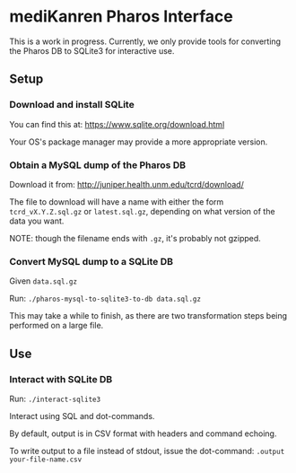 # mediKanren Pharos Interface

This is a work in progress.  Currently, we only provide tools for converting the Pharos DB to SQLite3 for interactive use.


## Setup

### Download and install SQLite

You can find this at: https://www.sqlite.org/download.html

Your OS's package manager may provide a more appropriate version.


### Obtain a MySQL dump of the Pharos DB

Download it from: http://juniper.health.unm.edu/tcrd/download/

The file to download will have a name with either the form `tcrd_vX.Y.Z.sql.gz` or `latest.sql.gz`, depending on what version of the data you want.

NOTE: though the filename ends with `.gz`, it's probably not gzipped.


### Convert MySQL dump to a SQLite DB

Given `data.sql.gz`

Run: `./pharos-mysql-to-sqlite3-to-db data.sql.gz`

This may take a while to finish, as there are two transformation steps being performed on a large file.


## Use

### Interact with SQLite DB

Run: `./interact-sqlite3`

Interact using SQL and dot-commands.

By default, output is in CSV format with headers and command echoing.

To write output to a file instead of stdout, issue the dot-command: `.output your-file-name.csv`
